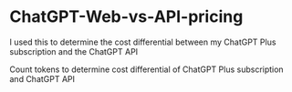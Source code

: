 # ChatGPT-Web-vs-API-pricing
I used this to determine the cost differential between my ChatGPT Plus subscription and the ChatGPT API

Count tokens to determine cost differential of ChatGPT Plus subscription and ChatGPT API


